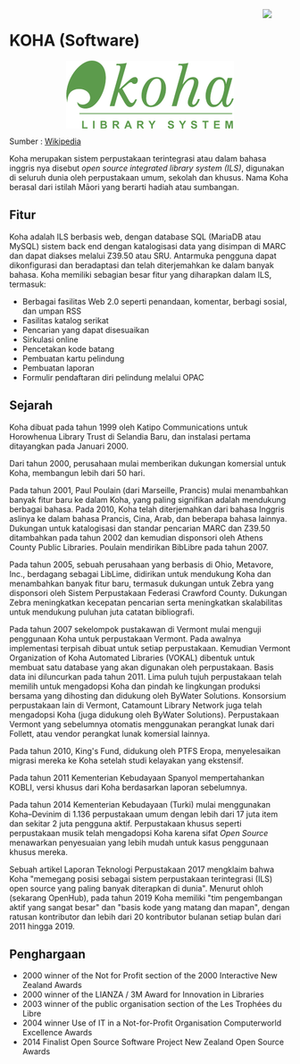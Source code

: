<img align='right' src='https://avatars.githubusercontent.com/u/592086?s=200&v=4' width='50'>

# KOHA (Software)

<center>
<img align='center' width='300' src="img/koha.png">
</center>

Sumber : [Wikipedia](<https://en.wikipedia.org/wiki/Koha_(software)>)

Koha merupakan sistem perpustakaan terintegrasi atau dalam bahasa inggris nya disebut _open source integrated library system (ILS)_, digunakan di seluruh dunia oleh perpustakaan umum, sekolah dan khusus. Nama Koha berasal dari istilah Māori yang berarti hadiah atau sumbangan.

## Fitur

Koha adalah ILS berbasis web, dengan database SQL (MariaDB atau MySQL) sistem back end dengan katalogisasi data yang disimpan di MARC dan dapat diakses melalui Z39.50 atau SRU. Antarmuka pengguna dapat dikonfigurasi dan beradaptasi dan telah diterjemahkan ke dalam banyak bahasa. Koha memiliki sebagian besar fitur yang diharapkan dalam ILS, termasuk:

- Berbagai fasilitas Web 2.0 seperti penandaan, komentar, berbagi sosial, dan umpan RSS
- Fasilitas katalog serikat
- Pencarian yang dapat disesuaikan
- Sirkulasi online
- Pencetakan kode batang
- Pembuatan kartu pelindung
- Pembuatan laporan
- Formulir pendaftaran diri pelindung melalui OPAC

## Sejarah

Koha dibuat pada tahun 1999 oleh Katipo Communications untuk Horowhenua Library Trust di Selandia Baru, dan instalasi pertama ditayangkan pada Januari 2000.

Dari tahun 2000, perusahaan mulai memberikan dukungan komersial untuk Koha, membangun lebih dari 50 hari.

Pada tahun 2001, Paul Poulain (dari Marseille, Prancis) mulai menambahkan banyak fitur baru ke dalam Koha, yang paling signifikan adalah mendukung berbagai bahasa. Pada 2010, Koha telah diterjemahkan dari bahasa Inggris aslinya ke dalam bahasa Prancis, Cina, Arab, dan beberapa bahasa lainnya. Dukungan untuk katalogisasi dan standar pencarian MARC dan Z39.50 ditambahkan pada tahun 2002 dan kemudian disponsori oleh Athens County Public Libraries. Poulain mendirikan BibLibre pada tahun 2007.

Pada tahun 2005, sebuah perusahaan yang berbasis di Ohio, Metavore, Inc., berdagang sebagai LibLime, didirikan untuk mendukung Koha dan menambahkan banyak fitur baru, termasuk dukungan untuk Zebra yang disponsori oleh Sistem Perpustakaan Federasi Crawford County. Dukungan Zebra meningkatkan kecepatan pencarian serta meningkatkan skalabilitas untuk mendukung puluhan juta catatan bibliografi.

Pada tahun 2007 sekelompok pustakawan di Vermont mulai menguji penggunaan Koha untuk perpustakaan Vermont. Pada awalnya implementasi terpisah dibuat untuk setiap perpustakaan. Kemudian Vermont Organization of Koha Automated Libraries (VOKAL) dibentuk untuk membuat satu database yang akan digunakan oleh perpustakaan. Basis data ini diluncurkan pada tahun 2011. Lima puluh tujuh perpustakaan telah memilih untuk mengadopsi Koha dan pindah ke lingkungan produksi bersama yang dihosting dan didukung oleh ByWater Solutions. Konsorsium perpustakaan lain di Vermont, Catamount Library Network juga telah mengadopsi Koha (juga didukung oleh ByWater Solutions). Perpustakaan Vermont yang sebelumnya otomatis menggunakan perangkat lunak dari Follett, atau vendor perangkat lunak komersial lainnya.

Pada tahun 2010, King's Fund, didukung oleh PTFS Eropa, menyelesaikan migrasi mereka ke Koha setelah studi kelayakan yang ekstensif.

Pada tahun 2011 Kementerian Kebudayaan Spanyol mempertahankan KOBLI, versi khusus dari Koha berdasarkan laporan sebelumnya.

Pada tahun 2014 Kementerian Kebudayaan (Turki) mulai menggunakan Koha–Devinim di 1.136 perpustakaan umum dengan lebih dari 17 juta item dan sekitar 2 juta pengguna aktif. Perpustakaan khusus seperti perpustakaan musik telah mengadopsi Koha karena sifat _Open Source_ menawarkan penyesuaian yang lebih mudah untuk kasus penggunaan khusus mereka.

Sebuah artikel Laporan Teknologi Perpustakaan 2017 mengklaim bahwa Koha "memegang posisi sebagai sistem perpustakaan terintegrasi (ILS) open source yang paling banyak diterapkan di dunia". Menurut ohloh (sekarang OpenHub), pada tahun 2019 Koha memiliki "tim pengembangan aktif yang sangat besar" dan "basis kode yang matang dan mapan", dengan ratusan kontributor dan lebih dari 20 kontributor bulanan setiap bulan dari 2011 hingga 2019.

## Penghargaan

- 2000 winner of the Not for Profit section of the 2000 Interactive New Zealand Awards
- 2000 winner of the LIANZA / 3M Award for Innovation in Libraries
- 2003 winner of the public organisation section of the Les Trophées du Libre
- 2004 winner Use of IT in a Not-for-Profit Organisation Computerworld Excellence Awards
- 2014 Finalist Open Source Software Project New Zealand Open Source Awards
